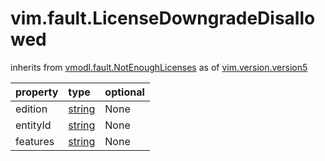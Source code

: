 vim.fault.LicenseDowngradeDisallowed
====================================
inherits from [vmodl.fault.NotEnoughLicenses](docs/vmodl.fault.NotEnoughLicenses.md)
as of [vim.version.version5](docs/vim.version.md)

| property | type | optional |
|:---------|:-----|:---------|
| edition | [string](string.md "string") | None |
| entityId | [string](string.md "string") | None |
| features | [string](string.md "string") | None |
